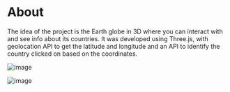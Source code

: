 # About
The idea of the project is the Earth globe in 3D where you can interact with and see info about its countries. It was developed using Three.js, with geolocation API to get the latitude and longitude and an API to identify the country clicked on based on the coordinates.

![image](https://github.com/user-attachments/assets/221ef617-e6dc-49d4-b283-0f38a327e579)

![image](https://github.com/user-attachments/assets/0e6942b9-3319-44c1-a1d2-73ff87672562)
